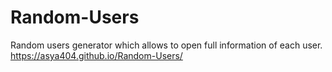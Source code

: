 # Random-Users
Random users generator which allows to open full information of each user.<br />
https://asya404.github.io/Random-Users/
